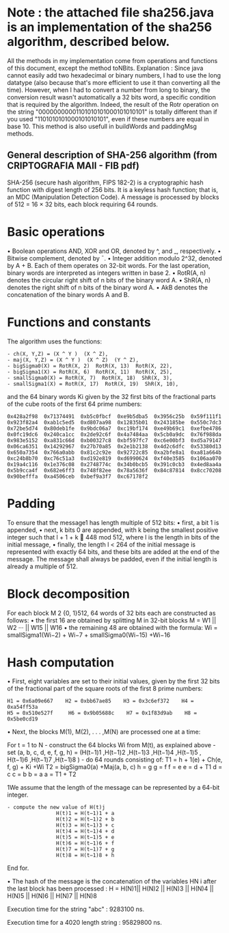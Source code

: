 # Note : the attached file sha256.java is an implementation of the sha256 algorithm, described below. 

All the methods in my implementation come from operations and functions of this document, except the method toNBits. Explanation : Since java cannot easily add two hexadecimal or binary numbers, I had to use the long datatype (also because that's more efficient to use it than converting all the time). However, when I had to convert a number from long to binary, the conversion result wasn't automatically a 32 bits word, a specific condition that is required by the algorithm. Indeed, the result of the Rotr operation on the string "00000000001101010101000101010101" is totally different than if you used "1101010101000101010101", even if these numbers are equal in base 10.
This method is also usefull in buildWords and paddingMsg methods.

## General description of SHA-256 algorithm (from CRIPTOGRAFIA MAII - FIB pdf)

SHA-256 (secure hash algorithm, FIPS 182-2) is a cryptographic hash function with digest length of 256
bits. It is a keyless hash function; that is, an MDC (Manipulation Detection Code).
A message is processed by blocks of 512 = 16 × 32 bits, each block requiring 64 rounds.

# Basic operations

• Boolean operations AND, XOR and OR, denoted by ^,  and _, respectively.
• Bitwise complement, denoted by ¯.
• Integer addition modulo 2^32, denoted by A + B.
  Each of them operates on 32-bit words. For the last operation, binary words are interpreted as
integers written in base 2.
• RotR(A, n) denotes the circular right shift of n bits of the binary word A.
• ShR(A, n) denotes the right shift of n bits of the binary word A.
• AkB denotes the concatenation of the binary words A and B.

# Functions and constants
The algorithm uses the functions:

	- ch(X, Y,Z) = (X ^ Y )  (X ^ Z),
	- maj(X, Y,Z) = (X ^ Y )  (X ^ Z)  (Y ^ Z),
	- bigSigma0(X) = RotR(X, 2)  RotR(X, 13)  RotR(X, 22),
	- bigSigma1(X) = RotR(X, 6)  RotR(X, 11)  RotR(X, 25),
	- smallSigma0(X) = RotR(X, 7)  RotR(X, 18)  ShR(X, 3),
	- smallSigma1(X) = RotR(X, 17)  RotR(X, 19)  ShR(X, 10),

and the 64 binary words Ki given by the 32 first bits of the fractional parts of the cube roots of the first
64 prime numbers:

	0x428a2f98 	0x71374491 	0xb5c0fbcf 	0xe9b5dba5 	0x3956c25b 	0x59f111f1 
	0x923f82a4 	0xab1c5ed5	0xd807aa98 	0x12835b01 	0x243185be 	0x550c7dc3 
	0x72be5d74 	0x80deb1fe 	0x9bdc06a7 	0xc19bf174	0xe49b69c1 	0xefbe4786 
	0x0fc19dc6 	0x240ca1cc 	0x2de92c6f 	0x4a7484aa 	0x5cb0a9dc 	0x76f988da
	0x983e5152 	0xa831c66d 	0xb00327c8 	0xbf597fc7 	0xc6e00bf3 	0xd5a79147 
	0x06ca6351 	0x14292967	0x27b70a85 	0x2e1b2138 	0x4d2c6dfc 	0x53380d13 
	0x650a7354 	0x766a0abb 	0x81c2c92e 	0x92722c85	0xa2bfe8a1 	0xa81a664b 
	0xc24b8b70 	0xc76c51a3 	0xd192e819 	0xd6990624 	0xf40e3585 	0x106aa070
	0x19a4c116 	0x1e376c08 	0x2748774c 	0x34b0bcb5 	0x391c0cb3 	0x4ed8aa4a 
	0x5b9cca4f 	0x682e6ff3	0x748f82ee 	0x78a5636f 	0x84c87814 	0x8cc70208 
	0x90befffa 	0xa4506ceb 	0xbef9a3f7 	0xc67178f2


# Padding
To ensure that the message1 has length multiple of 512 bits:
	• first, a bit 1 is appended,
	• next, k bits 0 are appended, with k being the smallest positive integer such that l + 1 + k  448
mod 512, where l is the length in bits of the initial message,
	• finally, the length l < 264 of the initial message is represented with exactly 64 bits, and these bits
are added at the end of the message.
The message shall always be padded, even if the initial length is already a multiple of 512.

# Block decomposition

For each block M 2 {0, 1}512, 64 words of 32 bits each are constructed as follows:
	• the first 16 are obtained by splitting M in 32-bit blocks
				M = W1 || W2 ··· || W15 || W16
	• the remaining 48 are obtained with the formula:
	  		Wi = smallSigma1(Wi−2) + Wi−7 + smallSigma0(Wi−15) +Wi−16

# Hash computation

• First, eight variables are set to their initial values, given by the first 32 bits of the fractional part
of the square roots of the first 8 prime numbers:

	H1 = 0x6a09e667    H2 = 0xbb67ae85    H3 = 0x3c6ef372    H4 = 0xa54ff53a   
	H5 = 0x510e527f     H6 = 0x9b05688c    H7 = 0x1f83d9ab    H8 = 0x5be0cd19

• Next, the blocks M(1), M(2), . . . ,M(N) are processed one at a time:

For t = 1 to N
	- construct the 64 blocks Wi from M(t), as explained above
	- set
		(a, b, c, d, e, f, g, h) = (H(t−1)1 ,H(t−1)2 ,H(t−1)3 ,H(t−1)4 ,H(t−1)5 , H(t−1)6 ,H(t−1)7 ,H(t−1)8 )
	- do 64 rounds consisting of:
				T1 = h + 1(e) + Ch(e, f, g) + Ki +Wi
				T2 = bigSigma0(a) +Maj(a, b, c)
				h = g
				g = f
				f = e
				e = d + T1
				d = c
				c = b
				b = a
				a = T1 + T2

1We assume that the length of the message can be represented by a 64-bit integer.


	- compute the new value of H(t)j
					H(t)1 = H(t−1)1 + a
					H(t)2 = H(t−1)2 + b
					H(t)3 = H(t−1)3 + c
					H(t)4 = H(t−1)4 + d
					H(t)5 = H(t−1)5 + e
					H(t)6 = H(t−1)6 + f
					H(t)7 = H(t−1)7 + g
					H(t)8 = H(t−1)8 + h




End for.

• The hash of the message is the concatenation of the variables HN
i after the last block has been processed :
		H = H(N)1|| H(N)2 || H(N)3 || H(N)4 || H(N)5 || H(N)6 || H(N)7 || H(N)8 
    
    
Execution time for the string "abc" :      9283100 ns.

Execution time for a 4020 length string : 95829800 ns.
    
